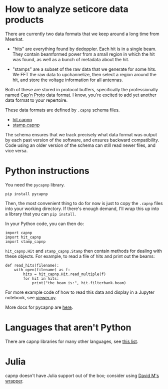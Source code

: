 # How to analyze seticore data products

There are currently two data formats that we keep around a long time from Meerkat.

* "hits" are everything found by dedoppler. Each hit is in a single
  beam. They contain beamformed power from a small region in which the
  hit was found, as well as a bunch of metadata about the hit.

* "stamps" are a subset of the raw data that we generate for some
  hits. We FFT the raw data to upchannelize, then select a region
  around the hit, and store the voltage information for all antennas.

Both of these are stored in protocol buffers, specifically the
professionally named [Cap'n Proto](https://capnproto.org/) data
format. I know, you're excited to add yet another data format to your
repertoire.

These data formats are defined by `.capnp` schema files.

* [hit.capnp](hit.capnp)
* [stamp.capnp](stamp.capnp)

The schema ensures that we track precisely what data format was output
by each past version of the software, and ensures backward
compatibility. Code using an older version of the schema can still
read newer files, and vice versa.

# Python instructions

You need the `pycapnp` library.

```
pip install pycapnp
```

Then, the most convenient thing to do for now is just to copy the `.capnp`
files into your working directory. If there's enough demand, I'll wrap
this up into a library that you can `pip install`.

In your Python code, you can then do:

```
import capnp
import hit_capnp
import stamp_capnp
```

`hit_capnp.Hit` and `stamp_capnp.Stamp` then contain methods for
dealing with these objects. For example, to read a file of hits
and print out the beams:

```
def read_hits(filename):
    with open(filename) as f:
        hits = hit_capnp.Hit.read_multiple(f)
        for hit in hits:
            print("the beam is:", hit.filterbank.beam)
```

For more example code of how to read this data and display in a
Jupyter notebook, see [viewer.py](viewer.py).

More docs for pycapnp are [here](http://capnproto.github.io/pycapnp/).

# Languages that aren't Python

There are capnp libraries for many other languages, see [this
list](https://capnproto.org/otherlang.html).

# Julia

capnp doesn't have Julia support out of the box; consider using [David
M's wrapper](https://github.com/david-macmahon/SeticoreCapnp.jl).
